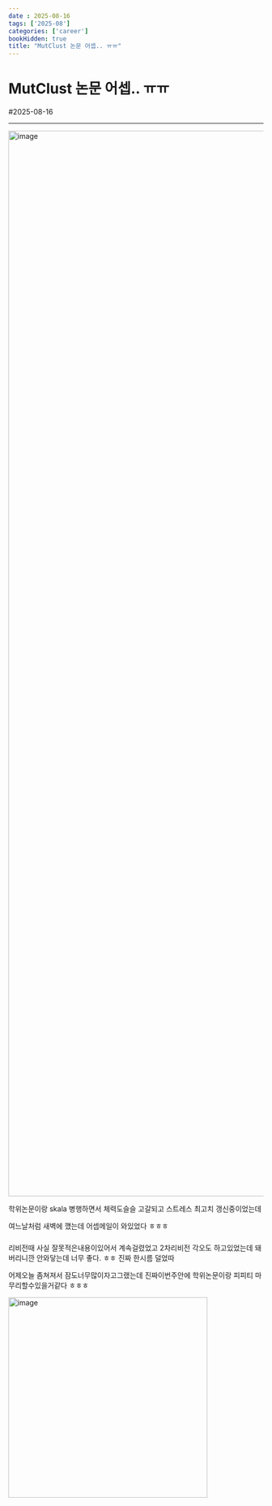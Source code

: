 ```yaml
---
date : 2025-08-16
tags: ['2025-08']
categories: ['career']
bookHidden: true
title: "MutClust 논문 어셉.. ㅠㅠ"
---
```


# MutClust 논문 어셉.. ㅠㅠ

#2025-08-16

---


<img width="3360" height="2100" alt="image" src="https://github.com/user-attachments/assets/e6271f2a-1ea2-4fee-ab16-67ebedeaf4a6" />

학위논문이랑 skala 병행하면서 체력도슬슬 고갈되고 스트레스 최고치 갱신중이었는데

여느날처럼 새벽에 깼는데 어셉메일이 와있었다 ㅎㅎㅎ

###

리비전때 사실 잘못적은내용이있어서 계속걸렸었고 2차리비전 각오도 하고있었는데 돼버리니깐 안와닿는데 너무 좋다. ㅎㅎ 진짜 한시름 덜었따

어제오늘 좀쳐져서 잠도너무많이자고그랬는데 진짜이번주안에 학위논문이랑 피피티 마무리할수있을거같다 ㅎㅎㅎ

<img width="393" height="395" alt="image" src="https://github.com/user-attachments/assets/357c0386-5d1d-4e79-94c8-8cbe97d571fc" />

#
